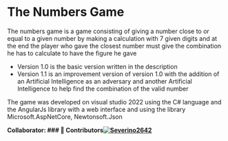 # The Numbers Game

 The numbers game is a game consisting of giving a number close to or equal to a given number by making a calculation with 7 given digits and at the end the player who gave the closest number must give the combination he has to calculate to have the figure he gave

* Version 1.0 is the basic version written in the description
* Version 1.1 is an improvement version of version 1.0 with the addition of an Artificial Intelligence as an adversary and another Artificial Intelligence to help find the combination of the valid number

The game was developed on visual studio 2022 using the C# language  and the AngularJs library with a web interface and using the library Microsoft.AspNetCore, Newtonsoft.Json

**Collaborator: ### 👥 Contributors[![Severino2642](https://avatars.githubusercontent.com/u/Severino2642)](https://github.com/Severino2642)**
